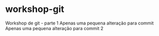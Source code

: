 # workshop-git
Workshop de git - parte 1
Apenas uma pequena alteração para commit
Apenas uma pequena alteração para commit 2
